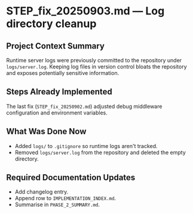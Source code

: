 # STEP_fix_20250903.md — Log directory cleanup

## Project Context Summary
Runtime server logs were previously committed to the repository under `logs/server.log`.
Keeping log files in version control bloats the repository and exposes potentially sensitive information.

## Steps Already Implemented
The last fix (`STEP_fix_20250902.md`) adjusted debug middleware configuration and environment variables.

## What Was Done Now
- Added `logs/` to `.gitignore` so runtime logs aren't tracked.
- Removed `logs/server.log` from the repository and deleted the empty directory.

## Required Documentation Updates
- Add changelog entry.
- Append row to `IMPLEMENTATION_INDEX.md`.
- Summarise in `PHASE_2_SUMMARY.md`.
